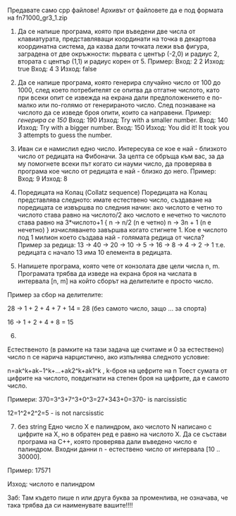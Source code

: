Предавате само cpp файлове! Архивът от файловете да е под формата на fn71000_gr3_1.zip

1) Да се напише програма, която при въведени две числа от клавиатурата,
представляващи координати на точка в декартова координатна система, да казва дали
точката лежи във фигура, заградена от две окръжности: първата с център (-2,0) и
радиус 2, втората с център (1,1) и радиус корен от 5.
Пример: Вход: 2 2 Изход: true
Вход: 4 3 Изход: false

 2) Да се напише програма, която генерира случайно число от 100 до 1000, след което
потребителят се опитва да отгатне числото, като при всеки опит се извежда на екрана
дали предположението е по-малко или по-голямо от генерираното число. След
познаване на числото да се изведе броя опити, които са направени.
Пример: *генерира се 150*
Вход: 190
Изход: Try with a smaller number.
Вход: 140
Изход: Try with a bigger number.
 Вход: 150
Изход: You did it! It took you 3 attempts to guess the number.

3) Иван си е намислил едно число. Интересува се кое е най - близкото число от
редицата на Фибоначи. За целта се обръща към вас, за да му помогнете всеки път
когато си науми число, да проверява в програма кое число от редицата е най - близко
до него.
Пример: Вход: 9 Изход: 8

4) Поредицата на Колац (Collatz sequence) Поредицата на Колац представлява
следното: имате естествено число, създаване на поредицата се извършва по следния
начин:
ако числото е четно то числото става равно на числото/2
ако числото е нечетно то числото става равно на 3*числото+1
{
n → n/2 (n е четно)
n → 3n + 1 (n е нечетно)
}
изчисляването завършва когато стигнете 1.
Кое е числото под 1 милион което създава най - голямата редица от числа?
Пример за редица: 13 → 40 → 20 → 10 → 5 → 16 → 8 → 4 → 2 → 1 т.е. редицата с
начало 13 има 10 елемента в редицата.

5) Напишете програма, която чете от конзолата две цели числа n, m. Програмата трябва да изведе на екрана броя на числата в интервала [n, m] на който сборът на делителите е просто число.

Пример за сбор на делителите:

28 -> 1 + 2 + 4 + 7 + 14 = 28 (без самото число, защо ... за спорта)

16 -> 1 + 2 + 4 + 8 = 15

6)
Естественото (в рамките на тази задача ще считаме и 0 за естествено) число n се нарича нарцистично, ако изпълнява следното условие:

n=ak^k+ak−1^k+…+ak2^k+ak1^k , k-броя на цефрите на n Тоест сумата от цифрите на числото, повдигнати на степен броя на цифрите, да е самото число.

Примери:
370=3^3+7^3+0^3=27+343+0=370- is narcissistic

12=1^2+2^2=5 - is not narcsisstic

7) без string
Едно число X е палиндром, ако числото N написано с цифрите на X, но в обратен ред е равно на числото X. Да се състави програма на C++, която проверява дали въведено число е палиндром. Входни данни n - естествено число от интервала [10 .. 30000].

Пример:
17571

Изход:
числото е палиндром

Заб: Там където пише n или друга буква за променлива, не означава, че така трябва да
си наименувате вашите!!!!
